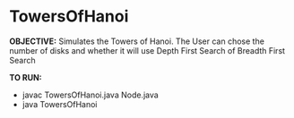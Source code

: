 TowersOfHanoi
=============

__OBJECTIVE:__ Simulates the Towers of Hanoi. The User can chose the number of disks and whether it will use Depth First Search of Breadth First Search

__TO RUN:__

* javac TowersOfHanoi.java Node.java
* java TowersOfHanoi
